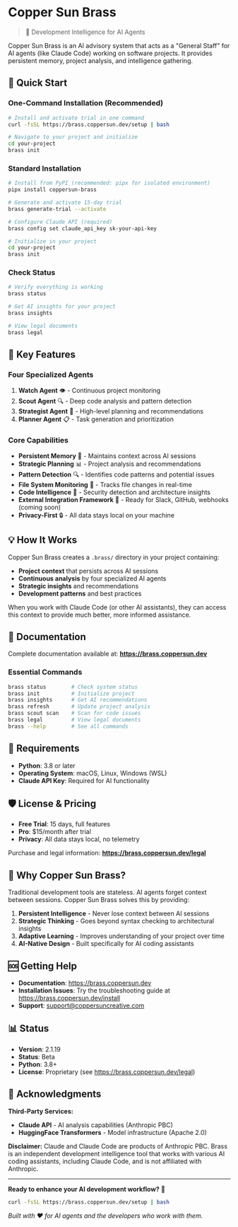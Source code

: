 # Copper Sun Brass

> 🧠 Development Intelligence for AI Agents

Copper Sun Brass is an AI advisory system that acts as a "General Staff" for AI agents (like Claude Code) working on software projects. It provides persistent memory, project analysis, and intelligence gathering.

## 🚀 Quick Start

### One-Command Installation (Recommended)
```bash
# Install and activate trial in one command
curl -fsSL https://brass.coppersun.dev/setup | bash

# Navigate to your project and initialize
cd your-project
brass init
```

### Standard Installation
```bash
# Install from PyPI (recommended: pipx for isolated environment)
pipx install coppersun-brass

# Generate and activate 15-day trial
brass generate-trial --activate

# Configure Claude API (required)
brass config set claude_api_key sk-your-api-key

# Initialize in your project
cd your-project
brass init
```

### Check Status
```bash
# Verify everything is working
brass status

# Get AI insights for your project
brass insights

# View legal documents
brass legal
```

## 🎯 Key Features

### Four Specialized Agents

1. **Watch Agent** 👁️ - Continuous project monitoring
2. **Scout Agent** 🔍 - Deep code analysis and pattern detection  
3. **Strategist Agent** 🎯 - High-level planning and recommendations
4. **Planner Agent** 📋 - Task generation and prioritization

### Core Capabilities

- **Persistent Memory** 💾 - Maintains context across AI sessions
- **Strategic Planning** 📊 - Project analysis and recommendations
- **Pattern Detection** 🔍 - Identifies code patterns and potential issues
- **File System Monitoring** 📡 - Tracks file changes in real-time
- **Code Intelligence** 🧠 - Security detection and architecture insights
- **External Integration Framework** 🔗 - Ready for Slack, GitHub, webhooks (coming soon)
- **Privacy-First** 🔒 - All data stays local on your machine

## 💡 How It Works

Copper Sun Brass creates a `.brass/` directory in your project containing:
- **Project context** that persists across AI sessions
- **Continuous analysis** by four specialized AI agents
- **Strategic insights** and recommendations
- **Development patterns** and best practices

When you work with Claude Code (or other AI assistants), they can access this context to provide much better, more informed assistance.

## 📖 Documentation

Complete documentation available at: **https://brass.coppersun.dev**

### Essential Commands
```bash
brass status        # Check system status
brass init          # Initialize project
brass insights      # Get AI recommendations  
brass refresh       # Update project analysis
brass scout scan    # Scan for code issues
brass legal         # View legal documents
brass --help        # See all commands
```

## 🔧 Requirements

- **Python**: 3.8 or later
- **Operating System**: macOS, Linux, Windows (WSL)
- **Claude API Key**: Required for AI functionality

## 🛡️ License & Pricing

- **Free Trial**: 15 days, full features
- **Pro**: $15/month after trial
- **Privacy**: All data stays local, no telemetry

Purchase and legal information: **https://brass.coppersun.dev/legal**

## 🌟 Why Copper Sun Brass?

Traditional development tools are stateless. AI agents forget context between sessions. Copper Sun Brass solves this by providing:

1. **Persistent Intelligence** - Never lose context between AI sessions
2. **Strategic Thinking** - Goes beyond syntax checking to architectural insights
3. **Adaptive Learning** - Improves understanding of your project over time
4. **AI-Native Design** - Built specifically for AI coding assistants

## 🆘 Getting Help

- **Documentation**: https://brass.coppersun.dev
- **Installation Issues**: Try the troubleshooting guide at https://brass.coppersun.dev/install
- **Support**: support@coppersuncreative.com

## 📊 Status

- **Version**: 2.1.19
- **Status**: Beta
- **Python**: 3.8+
- **License**: Proprietary (see https://brass.coppersun.dev/legal)

## 🙏 Acknowledgments

**Third-Party Services:**
- **Claude API** - AI analysis capabilities (Anthropic PBC)
- **HuggingFace Transformers** - Model infrastructure (Apache 2.0)

**Disclaimer:**
Claude and Claude Code are products of Anthropic PBC. Brass is an independent development intelligence tool that works with various AI coding assistants, including Claude Code, and is not affiliated with Anthropic.

---

**Ready to enhance your AI development workflow?** 🚀

```bash
curl -fsSL https://brass.coppersun.dev/setup | bash
```

*Built with ❤️ for AI agents and the developers who work with them.*